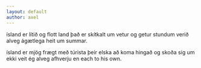 ```yaml
---
layout: default
author: axel
---
```

ísland er lítið og flott land það er skítkalt um vetur og getur stundum verið alveg ágætlega heit um summar.

ísland er mjög frægt með túrista þeir elska að koma hingað og skoða sig um ekki veit ég alveg afhverju en each to his own.